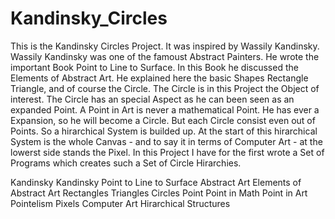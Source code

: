 # Kandinsky_Circles
This is the Kandinsky Circles Project. It was inspired by Wassily Kandinsky.
Wassily Kandinsky was one of the famoust Abstract Painters. He wrote the
important Book Point to Line to Surface. In this Book he discussed the Elements
of Abstract Art. He explained here the basic Shapes Rectangle Triangle, and of
course the Circle. The Circle is in this Project the Object of interest. The
Circle has an special Aspect as he can been seen as an expanded Point. A Point
in Art is never a mathematical Point. He has ever a Expansion, so he will become
a Circle. But each Circle consist even out of Points. So a hirarchical System is
builded up. At the start of this hirarchical System is the whole Canvas - and to
say it in terms of Computer Art - at the lowerst side stands the Pixel.
In this Project I have for the first wrote a Set of Programs which creates such
a Set of Circle Hirarchies.

Kandinsky
Kandinsky Point to Line to Surface
Abstract Art
Elements of Abstract Art
Rectangles
Triangles
Circles
Point
Point in Math
Point in  Art
Pointelism
Pixels
Computer Art
Hirarchical Structures
